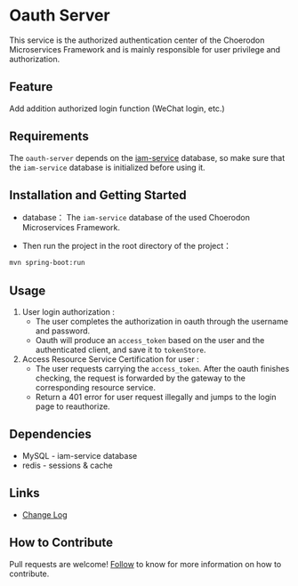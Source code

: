 # Oauth Server

This service is the authorized authentication center of the Choerodon Microservices Framework and is mainly responsible for user privilege and authorization.

## Feature

Add addition authorized login function (WeChat login, etc.)
## Requirements

The `oauth-server` depends on the [iam-service](https://github.com/choerodon/iam-service) database, so make sure that the `iam-service` database is initialized before using it.

## Installation and Getting Started

* database：
The `iam-service` database of the used Choerodon Microservices Framework.

* Then run the project in the root directory of the project：
```sh
mvn spring-boot:run
```

## Usage

1. User login authorization :
    * The user completes the authorization in oauth through the username and password.
    * Oauth will produce an `access_token` based on the user and the authenticated client, and save it to `tokenStore`.
1. Access Resource Service Certification for user :
    * The user requests carrying the `access_token`. After the oauth finishes checking, the request is forwarded by the gateway to the corresponding resource service.
    * Return a 401 error for user request illegally and jumps to the login page to reauthorize.


## Dependencies

- MySQL - iam-service database
- redis - sessions & cache

## Links

* [Change Log](./CHANGELOG.zh-CN.md)

    
## How to Contribute
Pull requests are welcome! [Follow](https://github.com/choerodon/choerodon/blob/master/CONTRIBUTING.md) to know for more information on how to contribute.

